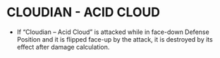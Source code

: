 # CLOUDIAN - ACID CLOUD

*   If “Cloudian – Acid Cloud” is attacked while in face-down Defense Position and it is flipped face-up by the attack, it is destroyed by its effect after damage calculation.
